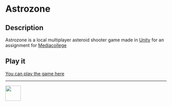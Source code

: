 # Astrozone

## Description

Astrozone is a local multiplayer asteroid shooter game made in <a href="https://unity3d.com/" target="_blank">Unity</a> for an assignment for <a href="https://ma-web.nl/" target="_blank">Mediacollege</a>

## Play it

<a href="http://22084.hosts.ma-cloud.nl/bewijzenmap/p1.4/idp/expanding-space/" target="_blank">You can play the game here</a>

---

<img src="https://www.ma-web.nl/static/vector/Logo_blok.svg" width="48">